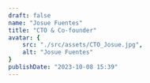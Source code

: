 ```yaml
---
draft: false
name: "Josue Fuentes"
title: "CTO & Co-founder"
avatar: {
    src: "./src/assets/CTO_Josue.jpg",
    alt: "Josue Fuentes"
}
publishDate: "2023-10-08 15:39"
---
```

